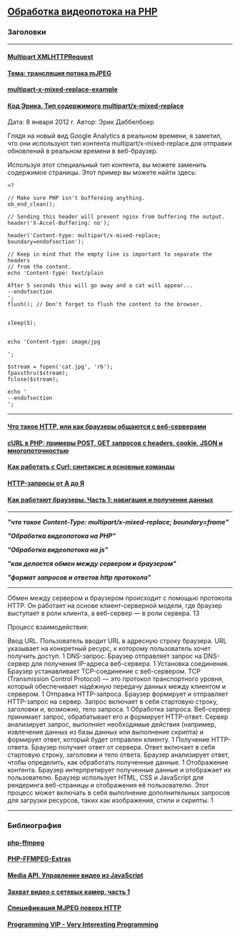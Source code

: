 ## [Обработка видеопотока на PHP](#)

### Заголовки

---

#### [Multipart XMLHTTPRequest](https://javascript.ru/ajax/comet/multipart-xmlhttprequest)

#### [Тема: трансляция потока mJPEG](https://forum.php-myadmin.ru/viewtopic.php?id=2041)

#### [multipart-x-mixed-replace-example](https://github.com/yscoder/multipart-x-mixed-replace-example)

#### [Код Эрика. Тип содержимого multipart/x-mixed-replace](https://blog.dubbelboer.com/2012/01/08/x-mixed-replace.html)

Дата: 8 января 2012 г. Автор: Эрик Даббелбоер

Глядя на новый вид Google Analytics в реальном времени, я заметил, что они используют тип контента multipart/x-mixed-replace для отправки обновлений в реальном времени в веб-браузер.

Используя этот специальный тип контента, вы можете заменить содержимое страницы. Этот пример вы можете найти здесь:

```
<?

// Make sure PHP isn't buffereing anything.
ob_end_clean();

// Sending this header will prevent nginx from buffering the output.
header('X-Accel-Buffering: no');

header('Content-type: multipart/x-mixed-replace; boundary=endofsection');

// Keep in mind that the empty line is important to separate the headers
// from the content.
echo 'Content-type: text/plain

After 5 seconds this will go away and a cat will appear...
--endofsection
';
flush(); // Don't forget to flush the content to the browser.


sleep(5);


echo 'Content-type: image/jpg

';

$stream = fopen('cat.jpg', 'rb');
fpassthru($stream);
fclose($stream);

echo '
--endofsection
';
```






---


#### [Что такое HTTP, или как браузеры общаются с веб-серверами](https://maxkuznetsov.ru/all/http-basics/)

#### [cURL в PHP: примеры POST, GET запросов с headers, cookie, JSON и многопоточностью](https://phpstack.ru/php/curl-v-php-primery-post-get-zaprosov-s-headers-cookie-json-i-mnogopotocnostu.html)

#### [Как работать с Curl: синтаксис и основные команды](https://skillbox.ru/media/code/kak-rabotat-s-curl-sintaksis-i-osnovnye-komandy/#stk-12)

#### [HTTP-запросы от А до Я](https://otus.ru/journal/http-zaprosy-ot-a-do-ya/)

#### [Как работают браузеры. Часть 1: навигация и получение данных](https://habr.com/ru/companies/kts/articles/669784/)














---

***"что такое Content-Type: multipart/x-mixed-replace; boundary=frame"***

***"Обработка видеопотока на PHP"***

***"Обработка видеопотока на js"***

***"как делается обмен между сервером и браузером"***

***"формат запросов и ответов http протокола"***

---

Обмен между сервером и браузером происходит с помощью протокола HTTP. Он работает на основе клиент-серверной модели, где браузер выступает в роли клиента, а веб-сервер — в роли сервера. 13

Процесс взаимодействия:

Ввод URL. Пользователь вводит URL в адресную строку браузера. URL указывает на конкретный ресурс, к которому пользователь хочет получить доступ. 1
DNS-запрос. Браузер отправляет запрос на DNS-сервер для получения IP-адреса веб-сервера. 1
Установка соединения. Браузер устанавливает TCP-соединение с веб-сервером. TCP (Transmission Control Protocol) — это протокол транспортного уровня, который обеспечивает надёжную передачу данных между клиентом и сервером. 1
Отправка HTTP-запроса. Браузер формирует и отправляет HTTP-запрос на сервер. Запрос включает в себя стартовую строку, заголовки и, возможно, тело запроса. 1
Обработка запроса. Веб-сервер принимает запрос, обрабатывает его и формирует HTTP-ответ. Сервер анализирует запрос, выполняет необходимые действия (например, извлечение данных из базы данных или выполнение скрипта) и формирует ответ, который будет отправлен клиенту. 1
Получение HTTP-ответа. Браузер получает ответ от сервера. Ответ включает в себя стартовую строку, заголовки и тело ответа. Браузер анализирует ответ, чтобы определить, как обработать полученные данные. 1
Отображение контента. Браузер интерпретирует полученные данные и отображает их пользователю. Браузер использует HTML, CSS и JavaScript для рендеринга веб-страницы и отображения её пользователю. Этот процесс может включать в себя выполнение дополнительных запросов для загрузки ресурсов, таких как изображения, стили и скрипты. 1

---

### Библиография

#### [php-ffmpeg](https://github.com/PHP-FFMpeg/PHP-FFMpeg/tree/0.x)

#### [PHP-FFMPEG-Extras](https://github.com/PHP-FFMpeg/PHP-FFMpeg-Extras?tab=readme-ov-file)

#### [Media API. Управление видео из JavaScript](https://metanit.com/web/html5/7.3.php)

#### [Захват видео с сетевых камер, часть 1](https://habr.com/ru/articles/115808/)

#### [Спецификация MJPEG поверх HTTP](https://stackoverflow.com/questions/47729941/mjpeg-over-http-specification)

#### [Programming VIP - Very Interesting Programming](https://programming.vip/docs/video-streaming-with-flash.html)
